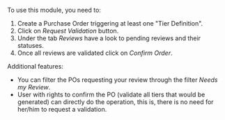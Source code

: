To use this module, you need to:

1.  Create a Purchase Order triggering at least one "Tier Definition".
2.  Click on *Request Validation* button.
3.  Under the tab *Reviews* have a look to pending reviews and their
    statuses.
4.  Once all reviews are validated click on *Confirm Order*.

Additional features:

- You can filter the POs requesting your review through the filter
  *Needs my Review*.
- User with rights to confirm the PO (validate all tiers that would be
  generated) can directly do the operation, this is, there is no need
  for her/him to request a validation.
